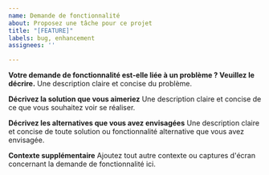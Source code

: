 ```yaml
---
name: Demande de fonctionnalité
about: Proposez une tâche pour ce projet
title: "[FEATURE]"
labels: bug, enhancement
assignees: ''

---
```


**Votre demande de fonctionnalité est-elle liée à un problème ? Veuillez le décrire.**
Une description claire et concise du problème.

**Décrivez la solution que vous aimeriez**
Une description claire et concise de ce que vous souhaitez voir se réaliser.

**Décrivez les alternatives que vous avez envisagées**
Une description claire et concise de toute solution ou fonctionnalité alternative que vous avez envisagée.

**Contexte supplémentaire**
Ajoutez tout autre contexte ou captures d'écran concernant la demande de fonctionnalité ici.
